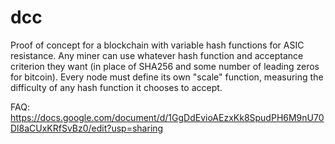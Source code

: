 # dcc

Proof of concept for a blockchain with variable hash functions for ASIC resistance.  Any miner can use whatever hash function and acceptance criterion they want (in place of SHA256 and some number of leading zeros for bitcoin).  Every node must define its own "scale" function, measuring the difficulty of any hash function it chooses to accept.

FAQ: https://docs.google.com/document/d/1GgDdEvioAEzxKk8SpudPH6M9nU70Dl8aCUxKRfSvBz0/edit?usp=sharing

